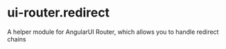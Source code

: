 # ui-router.redirect
A helper module for AngularUI Router, which allows you to handle redirect chains
